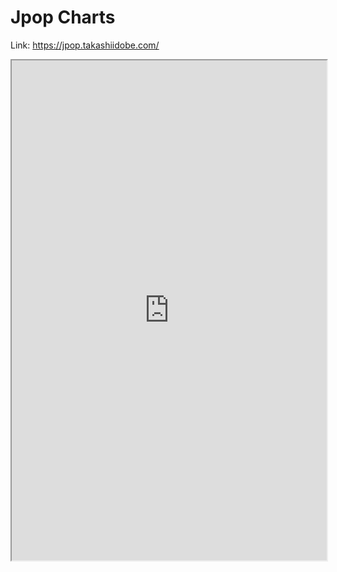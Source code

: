# Jpop Charts

Link: <https://jpop.takashiidobe.com/>

<iframe src="https://jpop.takashiidobe.com/" width="100%"
height="800px"></iframe>
